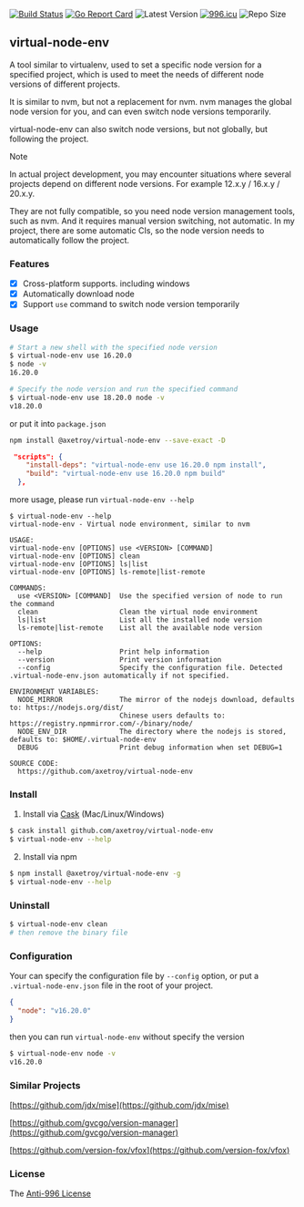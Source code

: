 [![Build Status](https://github.com/axetroy/virtual-node-env/workflows/ci/badge.svg)](https://github.com/axetroy/virtual-node-env/actions)
[![Go Report Card](https://goreportcard.com/badge/github.com/axetroy/virtual-node-env)](https://goreportcard.com/report/github.com/axetroy/virtual-node-env)
![Latest Version](https://img.shields.io/github/v/release/axetroy/virtual-node-env.svg)
[![996.icu](https://img.shields.io/badge/link-996.icu-red.svg)](https://996.icu)
![Repo Size](https://img.shields.io/github/repo-size/axetroy/virtual-node-env.svg)

## virtual-node-env

A tool similar to virtualenv, used to set a specific node version for a specified project, which is used to meet the needs of different node versions of different projects.

It is similar to nvm, but not a replacement for nvm. nvm manages the global node version for you, and can even switch node versions temporarily.

virtual-node-env can also switch node versions, but not globally, but following the project.

> [!NOTE]
>
> In actual project development, you may encounter situations where several
> projects depend on different node versions. For example 12.x.y / 16.x.y / 20.x.y.
>
> They are not fully compatible, so you need node version management tools, such as nvm.
> And it requires manual version switching, not automatic.
> In my project, there are some automatic CIs, so the node version needs to
> automatically follow the project.

### Features

- [x] Cross-platform supports. including windows
- [x] Automatically download node
- [x] Support `use` command to switch node version temporarily

### Usage

```bash
# Start a new shell with the specified node version
$ virtual-node-env use 16.20.0
$ node -v
16.20.0

# Specify the node version and run the specified command
$ virtual-node-env use 18.20.0 node -v
v18.20.0
```

or put it into `package.json`

```bash
npm install @axetroy/virtual-node-env --save-exact -D
```

```json
 "scripts": {
    "install-deps": "virtual-node-env use 16.20.0 npm install",
    "build": "virtual-node-env use 16.20.0 npm build"
  },
```

more usage, please run `virtual-node-env --help`

```
$ virtual-node-env --help
virtual-node-env - Virtual node environment, similar to nvm

USAGE:
virtual-node-env [OPTIONS] use <VERSION> [COMMAND]
virtual-node-env [OPTIONS] clean
virtual-node-env [OPTIONS] ls|list
virtual-node-env [OPTIONS] ls-remote|list-remote

COMMANDS:
  use <VERSION> [COMMAND]  Use the specified version of node to run the command
  clean                    Clean the virtual node environment
  ls|list                  List all the installed node version
  ls-remote|list-remote    List all the available node version

OPTIONS:
  --help                   Print help information
  --version                Print version information
  --config                 Specify the configuration file. Detected .virtual-node-env.json automatically if not specified.

ENVIRONMENT VARIABLES:
  NODE_MIRROR              The mirror of the nodejs download, defaults to: https://nodejs.org/dist/
                           Chinese users defaults to: https://registry.npmmirror.com/-/binary/node/
  NODE_ENV_DIR             The directory where the nodejs is stored, defaults to: $HOME/.virtual-node-env
  DEBUG                    Print debug information when set DEBUG=1

SOURCE CODE:
  https://github.com/axetroy/virtual-node-env

```

### Install

1. Install via [Cask](https://github.com/cask-pkg/cask.rs) (Mac/Linux/Windows)

```bash
$ cask install github.com/axetroy/virtual-node-env
$ virtual-node-env --help
```

2. Install via npm

```sh
$ npm install @axetroy/virtual-node-env -g
$ virtual-node-env --help
```

### Uninstall

```bash
$ virtual-node-env clean
# then remove the binary file
```

### Configuration

Your can specify the configuration file by `--config` option, or put a `.virtual-node-env.json` file in the root of your project.

```json
{
  "node": "v16.20.0"
}
```

then you can run `virtual-node-env` without specify the version

```bash
$ virtual-node-env node -v
v16.20.0
```

### Similar Projects

[https://github.com/jdx/mise](https://github.com/jdx/mise)

[https://github.com/gvcgo/version-manager](https://github.com/gvcgo/version-manager)

[https://github.com/version-fox/vfox](https://github.com/version-fox/vfox)

### License

The [Anti-996 License](LICENSE)
